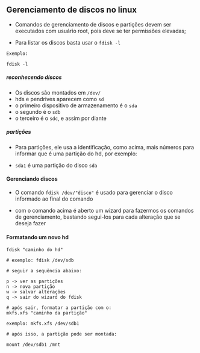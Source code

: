 ## Gerenciamento de discos no linux

- Comandos de gerenciamento de discos e partições devem ser executados com usuário root, pois deve se ter permissões elevadas;

- Para listar os discos basta usar o ` fdisk -l `

```
Exemplo:

fdisk -l
```

##### reconhecendo discos

- Os discos são montados em ` /dev/ `
- hds e pendrives aparecem como ` sd `
- o primeiro dispositivo de armazenamento é o  `sda`
- o segundo é o `sdb`
- o terceiro é o `sdc`, e assim por diante

##### partições

- Para partições, ele usa a identificação, como acima, mais números para informar que é uma partição do hd, por exemplo:

- `sda1` é uma partição do disco `sda`


#### Gerenciando discos

- O comando `fdisk /dev/"disco"` é usado para gerenciar o disco informado ao final do comando

- com o comando acima é aberto um wizard para fazermos os comandos de gerenciamento, bastando segui-los para cada alteração que se deseja fazer


#### Formatando um novo hd

```
fdisk "caminho do hd"

# exemplo: fdisk /dev/sdb

# seguir a sequência abaixo:

p -> ver as partições
n -> nova partição
w -> salvar alterações
q -> sair do wizard do fdisk

# após sair, formatar a partição com o:
mkfs.xfs "caminho da partição"

exemplo: mkfs.xfs /dev/sdb1

# após isso, a partição pode ser montada:

mount /dev/sdb1 /mnt
```